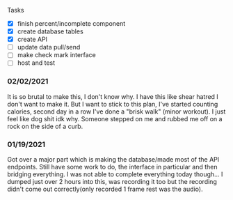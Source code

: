 Tasks
- [x] finish percent/incomplete component
- [x] create database tables
- [x] create API
- [ ] update data pull/send
- [ ] make check mark interface
- [ ] host and test

### 02/02/2021
It is so brutal to make this, I don't know why.
I have this like shear hatred I don't want to make it.
But I want to stick to this plan, I've started counting calories, second day in a row I've done a "brisk walk" (minor workout).
I just feel like dog shit idk why. Someone stepped on me and rubbed me off on a rock on the side of a curb.

### 01/19/2021

Got over a major part which is making the database/made most of the API endpoints.
Still have some work to do, the interface in particular and then bridging everything.
I was not able to complete everything today though... I dumped just over 2 hours into this, was recording it too but the recording didn't come out correctly(only recorded 1 frame rest was the audio).